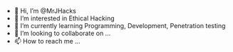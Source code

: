 - 👋 Hi, I’m @MrJHacks
- 👀 I’m interested in Ethical Hacking
- 🌱 I’m currently learning Programming, Development, Penetration testing
- 💞️ I’m looking to collaborate on ...
- 📫 How to reach me ...

<!---
MrJHacks/MrJHacks is a ✨ special ✨ repository because its `README.md` (this file) appears on your GitHub profile.
You can click the Preview link to take a look at your changes.
--->
